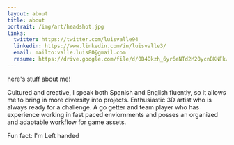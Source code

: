 ```yaml
---
layout: about
title: about
portrait: /img/art/headshot.jpg
links:
  twitter: https://twitter.com/luisvalle94
  linkedin: https://www.linkedin.com/in/luisvalle3/
  email: mailto:valle.luis80@gmail.com
  resume: https://drive.google.com/file/d/0B4Dkzh_6yr6eNTd2M20ycnBKNFk/view?usp=sharing
---
```


here's stuff about me!

Cultured and creative, I speak both Spanish and English fluently, so it allows me to bring in more diversity into projects. Enthusiastic 3D artist who is always ready for a challenge. A go getter and team player who has experience working in fast paced enviornments and posses an organized and adaptable workflow for game assets.

Fun fact: I'm Left handed
